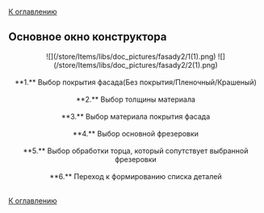 [К оглавлению](/service/doc/?cid=fasad-mdf)
## Основное окно конструктора
<center>![](/store/Items/libs/doc_pictures/fasady2/1(1).png)
![](/store/Items/libs/doc_pictures/fasady2/2(1).png)<br><br>
**1.** Выбор покрытия фасада(Без покрытия/Пленочный/Крашеный) <br><br>
**2.** Выбор толщины материала <br><br>
**3.** Выбор материала покрытия фасада <br><br>
**4.** Выбор основной фрезеровки <br><br>
**5.** Выбор обработки торца, который сопутствует выбранной фрезеровки  <br><br>
**6.** Переход к формированию списка деталей <br><br>
</center>


[К оглавлению](/service/doc/?cid=fasad-mdf)

